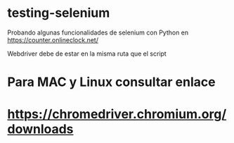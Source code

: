 # testing-selenium
Probando algunas funcionalidades de selenium con Python en https://counter.onlineclock.net/

Webdriver debe de estar en la misma ruta que el script

Para MAC y Linux consultar enlace
===========================================
https://chromedriver.chromium.org/downloads
===========================================
